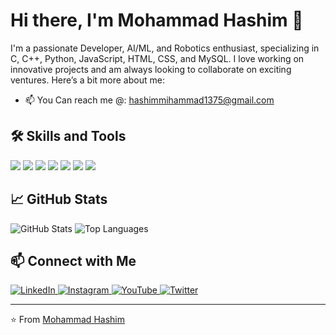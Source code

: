 # Hi there, I'm Mohammad Hashim 👋


I'm a passionate Developer, AI/ML, and Robotics enthusiast, specializing in C, C++, Python, JavaScript, HTML, CSS, and MySQL. I love working on innovative projects and am always looking to collaborate on exciting ventures. Here’s a bit more about me:


- 📫 You Can reach me @: [hashimmihammad1375@gmail.com](mailto:hashimmihammad1375@gmail.com)


## 🛠️ Skills and Tools

<p align="left">
  <img src="https://img.shields.io/badge/C-00599C?style=for-the-badge&logo=c&logoColor=white" />
  <img src="https://img.shields.io/badge/C++-00599C?style=for-the-badge&logo=c%2B%2B&logoColor=white" />
  <img src="https://img.shields.io/badge/Python-3776AB?style=for-the-badge&logo=python&logoColor=white" />
  <img src="https://img.shields.io/badge/JavaScript-F7DF1E?style=for-the-badge&logo=javascript&logoColor=black" />
  <img src="https://img.shields.io/badge/HTML-E34F26?style=for-the-badge&logo=html5&logoColor=white" />
  <img src="https://img.shields.io/badge/CSS-1572B6?style=for-the-badge&logo=css3&logoColor=white" />
  <img src="https://img.shields.io/badge/MySQL-4479A1?style=for-the-badge&logo=mysql&logoColor=white" />
</p>

## 📈 GitHub Stats

<p align="left">
  <img src="https://github-readme-stats.vercel.app/api?username=mohammadhashim135&show_icons=true&hide_title=true&count_private=true&theme=radical" alt="GitHub Stats" />
  <img src="https://github-readme-stats.vercel.app/api/top-langs/?username=mohammadhashim135&layout=compact&theme=radical" alt="Top Languages" />
</p>

## 📫 Connect with Me

<p align="left">
  <a href="https://www.linkedin.com/in/mohammad-hashim-07ab362a6">
    <img src="https://img.shields.io/badge/LinkedIn-0A66C2?style=plastic&logo=linkedin&logoColor=white" alt="LinkedIn"/>
  </a>
  <a href="https://www.instagram.com/mohammadhashim.exe/">
    <img src="https://img.shields.io/badge/Instagram-E4405F?style=plastic&logo=instagram&logoColor=white" alt="Instagram"/>
  </a>
  <a href="https://www.youtube.com/@coderesonance">
    <img src="https://img.shields.io/badge/YouTube-FF0000?style=plastic&logo=youtube&logoColor=white" alt="YouTube"/>
  </a>
  <a href="https://www.twitter.com/coderesonance">
    <img src="https://img.shields.io/badge/Twitter-1DA1F2?style=plastic&logo=twitter&logoColor=white" alt="Twitter"/>
  </a>
</p>



---

⭐️ From [Mohammad Hashim](https://github.com/mohammadhashim135)



